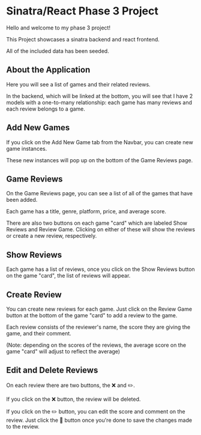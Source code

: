 # Sinatra/React Phase 3 Project

Hello and welcome to my phase 3 project!

This Project showcases a sinatra backend and react frontend.

All of the included data has been seeded.

## About the Application

Here you will see a list of games and their related reviews.

In the backend, which will be linked at the bottom, you will see that I have 2 models with a one-to-many relationship: each game has many reviews and each review belongs to a game.

## Add New Games 
If you click on the Add New Game tab from the Navbar, you can create new game instances.

These new instances will pop up on the bottom of the Game Reviews page.

## Game Reviews

On the Game Reviews page, you can see a list of all of the games that have been added.

Each game has a title, genre, platform, price, and average score.

There are also two buttons on each game "card" which are labeled Show Reviews and Review Game. Clicking on either of these will show the reviews or create a new review, respectively.

## Show Reviews

Each game has a list of reviews, once you click on the Show Reviews button on the game "card", the list of reviews will appear.

## Create Review

You can create new reviews for each game. Just click on the Review Game button at the bottom of the game "card" to add a review to the game.

Each review consists of the reviewer's name, the score they are giving the game, and their comment.

(Note: depending on the scores of the reviews, the average score on the game "card" will adjust to reflect the average)

## Edit and Delete Reviews

On each review there are two buttons, the ❌ and ✏️.

If you click on the ❌ button, the review will be deleted.

If you click on the ✏️ button, you can edit the score and comment on the review. Just click the 💾 button once you're done to save the changes made to the review.